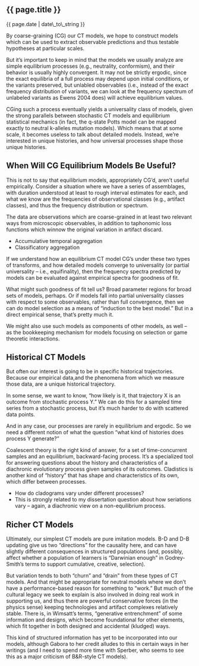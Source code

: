 {{ page.title }}
----------------

<div class="publish_date">
{{ page.date | date\_to\_string }}
</div>


By coarse-graining (CG) our CT models, we hope to construct models which
can be used to extract observable predictions and thus testable
hypotheses at particular scales.

But it’s important to keep in mind that the models we usually analyze
are simple equilibrium processes (e.g., neutrality, conformism), and
their behavior is usually highly convergent. It may not be strictly
ergodic, since the exact equilibria of a full process may depend upon
initial conditions, or the variants preserved, but unlabled observables
(i.e., instead of the exact frequency distribution of variants, we can
look at the frequency spectrum of unlabeled variants as Ewens 2004 does)
will achieve equilibrium values.

CGing such a process eventually yields a universality class of models,
given the strong parallels between stochastic CT models and equilibrium
statistical mechanics (in fact, the q-state Potts model can be mapped
exactly to neutral k-alleles mutation models). Which means that at some
scale, it becomes useless to talk about detailed models. Instead, we’re
interested in unique histories, and how universal processes shape those
unique histories.

When Will CG Equilibrium Models Be Useful?
------------------------------------------

This is not to say that equilibrium models, appropriately CG’d, aren’t
useful empirically. Consider a situation where we have a series of
assemblages, with duration understood at least to rough interval
estimates for each, and what we know are the frequencies of
observational classes (e.g., artifact classes), and thus the frequency
distribution or spectrum.

The data are observations which are coarse-grained in at least two
relevant ways from microscopic observables, in addition to taphonomic
loss functions which winnow the original variation in artifact discard.

-   Accumulative temporal aggregation
-   Classificatory aggregation

If we understand how an equilibrium CT model CG’s under these two types
of transforms, and how detailed models converge to universality (or
partial universality – i.e., equifinality), then the frequency spectra
predicted by models can be evaluated against empirical spectra for
goodness of fit.

What might such goodness of fit tell us? Broad parameter regions for
broad sets of models, perhaps. Or if models fall into partial
universality classes with respect to some observables, rather than full
convergence, then we can do model selection as a means of “induction to
the best model.” But in a direct empirical sense, that’s pretty much it.

We might also use such models as components of other models, as well –
as the bookkeeping mechanism for models focusing on selection or game
theoretic interactions.

Historical CT Models
--------------------

But often our interest is going to be in specific historical
trajectories. Because our empirical data,and the phenomena from which we
measure those data, are a unique historical trajectory.

In some sense, we want to know, “how likely is it, that trajectory X is
an outcome from stochastic process Y.” We can do this for a sampled time
series from a stochastic process, but it’s much harder to do with
scattered data points.

And in any case, our processes are rarely in equilibrium and ergodic. So
we need a different notion of what the question “what kind of histories
does process Y generate?”

Coalescent theory is the right kind of answer, for a set of
time-concurrent samples and an equilibrium, backward-facing process.
It’s a specialized tool for answering questions about the history and
characteristics of a diachronic evolutionary process given samples of
its outcomes. Cladistics is another kind of “history” that has shape and
characteristics of its own, which differ between processes.

-   How do cladograms vary under different processes?
-   This is strongly related to my dissertation question about how
    seriations vary – again, a diachronic view on a non-equilibrium
    process.

Richer CT Models
----------------

Ultimately, our simplest CT models are pure imitation models. B-D and
D-B updating give us two “directions” for the causality here, and can
have slightly different consequences in structured populations (and,
possibly, affect whether a population of learners is “Darwinian enough”
in Godrey-Smith’s terms to support cumulative, creative, selection).

But variation tends to both “churn” and “drain” from these types of CT
models. And that might be appropriate for neutral models where we don’t
have a performance-based reason for something to “work.” But much of the
cultural legacy we seek to explain is also involved in doing real work
in supporting us, and thus there are powerful conservative forces (in
the physics sense) keeping technologies and artifact complexes
relatively stable. There is, in Wimsatt’s terms, “generative
entrenchment” of some information and designs, which become foundational
for other elements, which fit together in both designed and accidental
(kludged) ways.

This kind of structured information has yet to be incorporated into our
models, although Gabora to her credit alludes to this in certain ways in
her writings (and I need to spend more time with Sperber, who seems to
see this as a major criticism of B&R-style CT models).
